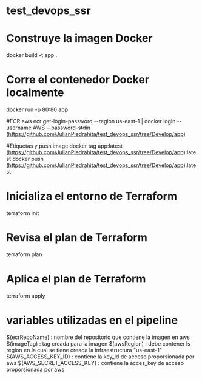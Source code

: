 # test_devops_ssr


# Construye la imagen Docker
docker build -t app .

# Corre el contenedor Docker localmente
docker run -p 80:80 app

#ECR
aws ecr get-login-password --region us-east-1 | docker login --username AWS --password-stdin (https://github.com/JulianPiedrahita/test_devops_ssr/tree/Develop/app)

#Etiquetas y push image
docker tag app:latest (https://github.com/JulianPiedrahita/test_devops_ssr/tree/Develop/app):latest
docker push (https://github.com/JulianPiedrahita/test_devops_ssr/tree/Develop/app):latest



# Inicializa el entorno de Terraform
terraform init

# Revisa el plan de Terraform
terraform plan

# Aplica el plan de Terraform
terraform apply

# variables utilizadas en el pipeline
$(ecrRepoName) : nombre del repositorio que contiene la imagen en aws
$(imageTag) : tag creada para la imagen
$(awsRegion) : debe contener ls region en la cual se tiene creada la infraestructura "us-east-1"
$(AWS_ACCESS_KEY_ID) : contiene la key_id  de acceso proporsionada por aws
$(AWS_SECRET_ACCESS_KEY) : contiene la acces_key  de acceso proporsionada por aws

